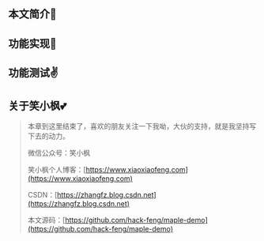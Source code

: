 ## 本文简介🎨



## 功能实现🧐



## 功能测试✌



## 关于笑小枫💕

> 本章到这里结束了，喜欢的朋友关注一下我呦，大伙的支持，就是我坚持写下去的动力。
>
> 微信公众号：笑小枫
>
> 笑小枫个人博客：[https://www.xiaoxiaofeng.com](https://www.xiaoxiaofeng.com)
>
> CSDN：[https://zhangfz.blog.csdn.net](https://zhangfz.blog.csdn.net)
>
> 本文源码：[https://github.com/hack-feng/maple-demo](https://github.com/hack-feng/maple-demo)


